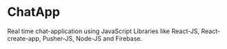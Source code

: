 # ChatApp
Real time chat-application using JavaScript Libraries like React-JS, React-create-app, Pusher-JS, Node-JS and Firebase.
